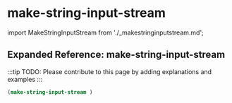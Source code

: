# make-string-input-stream

import MakeStringInputStream from './_makestringinputstream.md';

<MakeStringInputStream />

## Expanded Reference: make-string-input-stream

:::tip
TODO: Please contribute to this page by adding explanations and examples
:::

```lisp
(make-string-input-stream )
```
